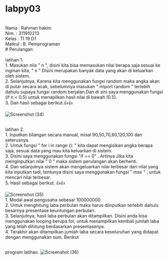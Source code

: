 # labpy03
<br/> Nama  : Rahman hakim
<br/> Nim.  : 311910213
<br/> Kelas : TI 19 D1
<br/> Matkul : B. Pemprograman
<br/> # Perulangan
<br/>
<br/> latihan 1.
<br/> 1. Masukan nila " n ",  disini kita bisa memasukan nilai berapa saja sesuai ke inginan kita,  " n " Disini merupakan banyak data yang akan di keluarkan oleh sistem. 
<br/> 2. Selanjutnya, Karena kita menggunakan fungsi random maka angka akan di putar secara acak, sebelumnya masukan " import random " terlebih dahulu supaya fungsi random berjalan.Dan di sini saya menggunakan fungsi (if n < 0.5) untuk menapilkan hasil nilai di bawah (0.5).
<br/> 3. Dan hasil sebagai berikut.👍👍 

![Screenshot (34)](https://user-images.githubusercontent.com/57000408/68390829-b0239480-0198-11ea-8358-9695b0fed152.png)


<br/> latihan 2.
<br/> 1. Inputkan bilangan secara manual,  misal 90,50,70,60,120,100 dan seterusnya.
<br/> 2. Untuk fungsi " for i in range (): " kita dapat mengisikan angka berapa saja,  sesuai data yang mau kita keluarkan di sistem. 
<br/> 3. Disini saya menggunakan fungsi "if == 0" . Artinya Jika kita menginputkan nilai " 0 " maka sistem perulangan akan berhenti. 
<br/> 4. Dan selanjutnya sistem akan mengeluarkan nilai terbesar dari nilai yang kita inputkan tadi,  tentunya disini saya menggunakan fungsi " max " , untuk mencari nilai terbesar.
<br/> 5. Hasil sebagai berikut. 👍👍

![Screenshot (35)](https://user-images.githubusercontent.com/57000408/68390946-0264b580-0199-11ea-9771-05ae4a6fba66.png)
<br/> 1. Modal awal pengusaha sebesar 100000000
<br/> 2. Untuk menghitung laba perbulan maka harus diinputkan terlebih dahulu besarnya presentase keuntungan perbulan.
<br/> 3. Selanjutnya, hasil laba perbulan akan ditampilkan. Disini anda bisa menggunakan looping berupa for, untuk menampilkan kembali jumlah laba yang telah dihitung berdasarkan presentasenya.
<br/> 4. Terakhir akan ditampilkan jumlah laba secara keseluruhan yang didapat dengan menggunakan sum. Berikut

<br/> program latihan.
![Screenshot (36)](https://user-images.githubusercontent.com/57000408/68391100-6a1b0080-0199-11ea-9a52-d7e6d5dc83c4.png)

 
